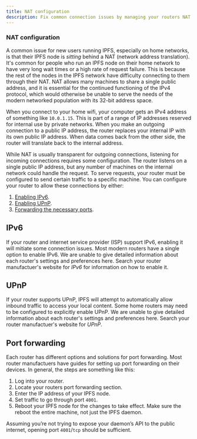 ```yaml
---
title: NAT configuration
description: Fix common connection issues by managing your routers NAT and forwarding ports so other IPFS node can interact with your node.
---
```


### NAT configuration

A common issue for new users running IPFS, especially on home networks, is that their IPFS node is _sitting_ behind a NAT (network address translation). It's common for people who run an IPFS node on their home network to have very long wait times or a high rate of request failure. This is because the rest of the nodes in the IPFS network have difficulty connecting to them through their NAT. NAT allows many machines to share a single public address, and it is essential for the continued functioning of the IPv4 protocol, which would otherwise be unable to serve the needs of the modern networked population with its 32-bit address space.

When you connect to your home wifi, your computer gets an IPv4 address of something like `10.0.1.15`. This is part of a range of IP addresses reserved for internal use by private networks. When you make an outgoing connection to a public IP address, the router replaces your internal IP with its own public IP address. When data comes back from the other side, the router will translate back to the internal address.

While NAT is usually transparent for outgoing connections, listening for incoming connections requires some configuration. The router listens on a single public IP address, but any number of machines on the internal network could handle the request. To serve requests, your router must be configured to send certain traffic to a specific machine. You can configure your router to allow these connections by either:

1. [Enabling IPv6](#ipv6).
1. [Enabling UPnP](#upnp).
1. [Forwarding the necessary ports](#port-forwarding).

## IPv6

If your router and internet service provider (ISP) support IPv6, enabling it will mitiate some connection issues. Most modern routers have a single option to enable IPv6. We are unable to give detailed information about each router's settings and preferences here. Search your router manufactuer's website for _IPv6_ for information on how to enable it.

## UPnP

If your router supports UPnP, IPFS will attempt to automatically allow inbound traffic to access your local content. Some home routers may need to be configured to explicitly enable UPnP. We are unable to give detailed information about each router's settings and preferences here. Search your router manufactuer's website for _UPnP_.

## Port forwarding

Each router has different options and solutions for port forwarding. Most router manufactuers have guides for setting up port forwarding on their devices. In general, the steps are something like this:

1. Log into your router.
1. Locate your routers port forwarding section.
1. Enter the IP address of your IPFS node.
1. Set traffic to go through port `4001`.
1. Reboot your IPFS node for the changes to take effect. Make sure the reboot the entire machine, not just the IPFS daemon.

Assuming you’re not trying to expose your daemon’s API to the public internet, opening port `4001`/`tcp` should be sufficient.
